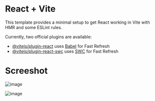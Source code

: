 # React + Vite

This template provides a minimal setup to get React working in Vite with HMR and some ESLint rules.

Currently, two official plugins are available:

- [@vitejs/plugin-react](https://github.com/vitejs/vite-plugin-react/blob/main/packages/plugin-react/README.md) uses [Babel](https://babeljs.io/) for Fast Refresh
- [@vitejs/plugin-react-swc](https://github.com/vitejs/vite-plugin-react-swc) uses [SWC](https://swc.rs/) for Fast Refresh

# Screeshot

![image](https://github.com/user-attachments/assets/800f5d41-bfe7-444e-bc5f-cf38fd6089f6)

![image](https://github.com/user-attachments/assets/96f1b27a-a7f1-4fe0-ab2f-e2b4917e56ca)
